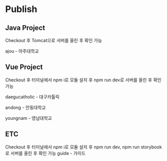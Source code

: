 # Publish

## Java Project
Checkout 후 Tomcat으로 서버를 올린 후 확인 가능

ajou - 아주대학교

## Vue Project
Checkout 후 터미널에서 npm i로 모듈 설치 후 npm run dev로 서버를 올린 후 확인 가능

daegucatholic - 대구카톨릭

andong - 안동대학교

youngnam - 영남대학교

## ETC
Checkout 후 터미널에서 npm i로 모듈 설치 후 npm run dev, npm run storybook로 서버를 올린 후 확인 가능
guide - 가이드